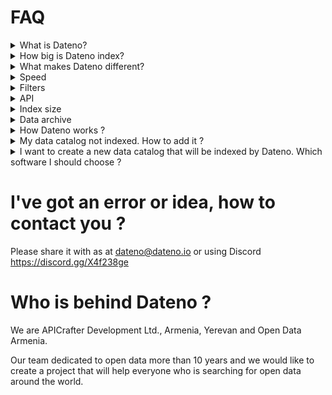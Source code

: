 # FAQ

<details>
<summary>What is Dateno?</summary>

Dateno is a dataset search engine. It's intended to help researchers, analysts, developers, journalists and everyone else to find relevant data.

Dateno is ready for your everyday data search.

</details>

<details>
<summary>How big is Dateno index?</summary>

Dateno index has 10 millions records from 4.9k data catalogs in the March 2024. 
</details>

<details>
<summary> What makes Dateno different?</summary>

In short our focus is speed, filters, API, index size and data archive. 
</details>

<details>
<summary>Speed</summary>

We focused on a lot to provide search so fast as possible. 

We use Meilisearch as search engine and use it to deliver search results ASAP. 
</details>

<details>
<summary>Filters</summary>

Dateno has a huge number of filters: by country, subregion, macroregion, catalog owner, catalog owner type, catalog type,software, spoken language and etc. 
</details>

<details>
<summary>API</summary>
 
 Dateno index is open to use as API. Right now it's alpha testing and will be available soon.
 
 Please write us at dateno@dateno.io and we will provide access when beta testing will start.
</details>

<details>
<summary> Index size</summary>
Our index is growing fast and It will grow significantly when we will index major online data portals, huge scientific research repositories with custom APIs and major public indicators databases. 
</details>

<details>
<summary> Data archive</summary>
Data portals disappear, data disappear and too often it's not saved anywhere since data files are big or not indexable by Google, Internet Archive, Bing, Common Crawl and other search engines. We keep all metadata and we will archive datasets under risk. It's especially important for open data portals that disappear on political changes in certain countries.
</details>

<details>
<summary> How Dateno works ?</summary>
Dateno based on Common Data Index registry of the data catalogs. It's about 9900+ data catalogs with lot's of metadata about each catalog. 

Dateno crawls open data portals, geoservers/geoportals, scientific data repositories, microdata catalogs, databases of indicators and other data catalogs. So we have datasets, map layers and indicators and all of them considered as datasets.

Websites crawled using common API and export formats like DCAT, CKAN API, CSW, WFS, WMS, ArcGIS Rest API and many others. 

After crawl we enrich data and convert it to the unified structure similar to DCAT as single search index. 

Search index is available as Meilisearch search index and internal  NoSQL database. 

</details>

<details>
<summary> My data catalog not indexed. How to add it ?</summary>

If catalog is not indexed it means that:
- it's not in the Common Data Index registry
- or it haven't any supported API or export format to index it
- or there is some connectivity issue. For example US IP addresses blocked

Please contact us dateno@dateno.io if you would like to see your catalog indexed too.

</details>
<details>
<summary>
I want to create a new data catalog that will be indexed by Dateno. Which software I should choose ?
</summary>

Currently Dateno supports following software:
- CKAN
- DKAN
- Socrata
- OpenDataSoft
- uData
- Geonetwork
- Geonode
- Dataverse
- InvenioRDM
- NADA
- ArcGIS Hub
- ArcGIS Server

And any software that exports [DCAT version 3](https://www.w3.org/TR/vocab-dcat-3/) standard.

</details>

# I've got an error or idea, how to contact you ?

Please share it with as at dateno@dateno.io or using Discord https://discord.gg/X4f238ge

# Who is behind Dateno ?

We are APICrafter Development Ltd., Armenia, Yerevan and Open Data Armenia. 

Our team dedicated to open data more than 10 years and we would like to create a project that will help everyone who is searching for open data around the world.

